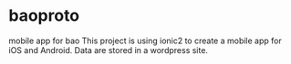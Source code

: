 # baoproto
mobile app for bao
This project is using ionic2 to create a mobile app for iOS and Android. Data are stored in a wordpress site.

